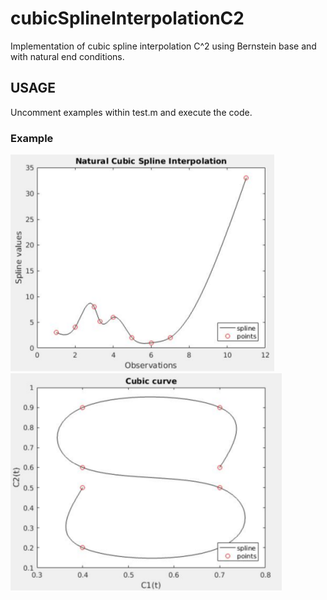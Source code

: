 # cubicSplineInterpolationC2
Implementation of cubic spline interpolation C^2 using Bernstein base and with natural end conditions.

## USAGE
Uncomment examples within test.m and execute the code.

### Example 

![spline](https://github.com/midist0xf/cubicSplineInterpolationC2/blob/master/naturalcubicspline.png)
![curve](https://github.com/midist0xf/cubicSplineInterpolationC2/blob/master/cubiccurve.png)
